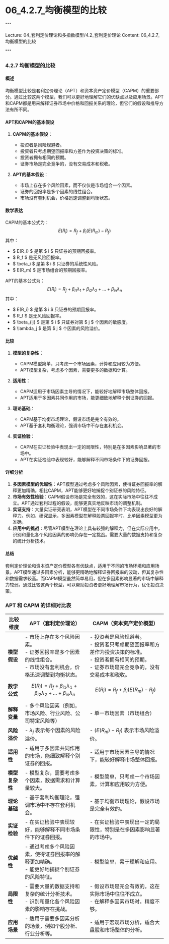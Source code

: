 # 06_4.2.7_均衡模型的比较

"""

Lecture: 04_套利定价理论和多指数模型/4.2_套利定价理论
Content: 06_4.2.7_均衡模型的比较

"""

### 4.2.7 均衡模型的比较

#### 概述
均衡模型比较是套利定价理论（APT）和资本资产定价模型（CAPM）的重要部分。通过比较这两个模型，我们可以更好地理解它们的优缺点以及应用场景。APT和CAPM都是用来解释证券市场中价格和回报关系的理论，但它们的假设和推导方法有所不同。

#### APT和CAPM的基本假设
1. **CAPM的基本假设**：
   - 投资者是风险规避者。
   - 投资者只考虑期望回报率和方差作为投资决策的标准。
   - 投资者拥有相同的预期。
   - 证券市场是完全竞争的，没有交易成本和税收。

2. **APT的基本假设**：
   - 市场上存在多个风险因素，而不仅仅是市场组合一个因素。
   - 证券的回报率是多个因素的线性组合。
   - 市场没有套利机会，价格迅速调整到均衡状态。

#### 数学表达
CAPM的基本公式为：
$$ E(R_i) = R_f + \beta_i (E(R_m) - R_f) $$
其中：
- $ E(R_i) $ 是第 $ i $ 只证券的预期回报率。
- $ R_f $ 是无风险回报率。
- $ \beta_i $ 是第 $ i $ 只证券的系统性风险。
- $ E(R_m) $ 是市场组合的预期回报率。

APT的基本公式为：
$$ E(R_i) = R_f + \beta_{i1} \lambda_1 + \beta_{i2} \lambda_2 + ... + \beta_{in} \lambda_n $$
其中：
- $ E(R_i) $ 是第 $ i $ 只证券的预期回报率。
- $ R_f $ 是无风险回报率。
- $ \beta_{ij} $ 是第 $ i $ 只证券对第 $ j $ 个因素的敏感度。
- $ \lambda_j $ 是第 $ j $ 个因素的风险溢价。

#### 比较
1. **模型的复杂性**：
   - CAPM模型简单，只考虑一个市场因素，计算和应用较为方便。
   - APT模型复杂，考虑多个因素，需要更多的数据和计算。

2. **适用性**：
   - CAPM适用于市场因素主导的情况下，能较好地解释市场整体回报。
   - APT适用于多因素共同作用的市场，能更细致地解释个别证券的回报。

3. **理论基础**：
   - CAPM基于均衡市场理论，假设市场是完全有效的。
   - APT基于套利均衡理论，强调市场中不存在套利机会。

4. **实证检验**：
   - CAPM在实证检验中表现出一定的局限性，特别是在多因素影响显著的市场中。
   - APT在实证检验中表现较好，能够解释不同市场条件下的证券回报。

#### 详细分析
1. **多因素模型的优越性**：APT模型通过考虑多个风险因素，使得证券回报率的解释更加精确。相比CAPM，APT能够更好地捕捉个别证券的风险特征。
2. **市场有效性检验**：CAPM假设市场是完全有效的，这在实际市场中往往不成立。APT通过套利过程的假设，能够更真实地反映市场的调整机制。
3. **实证支持**：大量实证研究表明，APT模型在不同市场条件下均表现出良好的解释力。例如，研究显示，多因素模型在解释股票回报率时，比单因素模型更为准确。
4. **应用中的挑战**：尽管APT模型在理论上具有较强的解释力，但在实际应用中，识别和量化各个风险因素的影响仍存在一定挑战。需要大量的数据支持和复杂的统计分析技术。

#### 总结
套利定价理论和资本资产定价模型各有优缺点，适用于不同的市场环境和应用场景。APT模型通过多因素分析，能够更精确地解释证券回报率的波动，但其复杂性和数据需求较高。而CAPM模型虽然简单易用，但在多因素影响显著的市场中解释力较弱。通过比较这两个模型，可以帮助投资者更好地理解市场行为，优化投资决策。

### APT 和 CAPM 的详细对比表

| 比较维度     | APT（套利定价理论）                                                                                                                                 | CAPM（资本资产定价模型）                                                                                                                      |
|------------|----------------------------------------------------------------------------------------------------------------------------------------|----------------------------------------------------------------------------------------------------------------------------------------|
| **模型假设**  | - 市场上存在多个风险因素。<br>- 证券回报率是多个因素的线性组合。<br>- 市场没有套利机会，价格迅速调整到均衡状态。                                  | - 投资者是风险规避者。<br>- 投资者只考虑期望回报率和方差作为投资决策的标准。<br>- 投资者拥有相同的预期。<br>- 证券市场是完全竞争的，没有交易成本和税收。           |
| **数学公式**  | $$ E(R_i) = R_f + \beta_{i1} \lambda_1 + \beta_{i2} \lambda_2 + ... + \beta_{in} \lambda_n $$                                         | $$ E(R_i) = R_f + \beta_i (E(R_m) - R_f) $$                                                                                           |
| **解释变量**  | - 多个风险因素（例如，市场风险、行业风险、公司特定风险等）                                                                                | - 单一市场因素（市场组合）                                                                                                                    |
| **风险溢价**  | - $\lambda_j$ 表示每个因素的风险溢价。                                                                                                   | - $(E(R_m) - R_f)$ 表示市场风险溢价。                                                                                                     |
| **适用性**   | - 适用于多因素共同作用的市场，能细致解释个别证券的回报。                                                                                     | - 适用于市场因素主导的情况下，能较好解释市场整体回报。                                                                                           |
| **模型复杂性** | - 模型复杂，需要考虑多个因素，数据需求和计算量较大。                                                                                        | - 模型简单，只考虑一个市场因素，计算和应用较为方便。                                                                                             |
| **理论基础**  | - 基于套利均衡理论，强调市场中不存在套利机会。                                                                                              | - 基于均衡市场理论，假设市场是完全有效的。                                                                                                     |
| **实证检验**  | - 在实证检验中表现较好，能够解释不同市场条件下的证券回报。                                                                                     | - 在实证检验中表现出一定的局限性，特别是在多因素影响显著的市场中。                                                                                     |
| **优越性**   | - 通过考虑多个风险因素，使得证券回报率的解释更加精确。<br>- 能更好地捕捉个别证券的风险特征。                                                        | - 模型简单，易于理解和应用。                                                                                                                   |
| **局限性**   | - 需要大量的数据支持和复杂的统计分析技术。<br>- 识别和量化各个风险因素的影响存在挑战。                                                           | - 假设市场是完全有效的，这在实际市场中往往不成立。<br>- 在解释多因素市场时，精度不够。                                                                     |
| **应用场景**  | - 适用于需要多因素分析的场景，例如个股分析、行业分析等。                                                                                       | - 适用于宏观市场分析，适合大盘股和市场整体的分析。                                                                                               |

